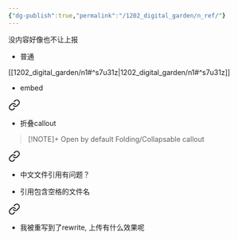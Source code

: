 ```yaml
---
{"dg-publish":true,"permalink":"/1202_digital_garden/n_ref/"}
---
```



没内容好像也不让上报


- 普通

[[1202_digital_garden/n1#^s7u31z\|1202_digital_garden/n1#^s7u31z]]

- embed 

<div class="transclusion internal-embed is-loaded"><a class="markdown-embed-link" href="/1202_digital_garden/n1/#s7u31z" aria-label="Open link"><svg xmlns="http://www.w3.org/2000/svg" width="24" height="24" viewBox="0 0 24 24" fill="none" stroke="currentColor" stroke-width="2" stroke-linecap="round" stroke-linejoin="round" class="svg-icon lucide-link"><path d="M10 13a5 5 0 0 0 7.54.54l3-3a5 5 0 0 0-7.07-7.07l-1.72 1.71"></path><path d="M14 11a5 5 0 0 0-7.54-.54l-3 3a5 5 0 0 0 7.07 7.07l1.71-1.71"></path></svg></a><div class="markdown-embed">



- 折叠callout
> [!NOTE]+ Open by default
> Folding/Collapsable callout 

</div></div>




<div class="transclusion internal-embed is-loaded"><a class="markdown-embed-link" href="/1202_digital_garden/n1_/#p5mrjr" aria-label="Open link"><svg xmlns="http://www.w3.org/2000/svg" width="24" height="24" viewBox="0 0 24 24" fill="none" stroke="currentColor" stroke-width="2" stroke-linecap="round" stroke-linejoin="round" class="svg-icon lucide-link"><path d="M10 13a5 5 0 0 0 7.54.54l3-3a5 5 0 0 0-7.07-7.07l-1.72 1.71"></path><path d="M14 11a5 5 0 0 0-7.54-.54l-3 3a5 5 0 0 0 7.07 7.07l1.71-1.71"></path></svg></a><div class="markdown-embed">



- 中文文件引用有问题？ 

</div></div>



- 引用包含空格的文件名

<div class="transclusion internal-embed is-loaded"><a class="markdown-embed-link" href="/1202_digital_garden/rewrite-path/#10399v" aria-label="Open link"><svg xmlns="http://www.w3.org/2000/svg" width="24" height="24" viewBox="0 0 24 24" fill="none" stroke="currentColor" stroke-width="2" stroke-linecap="round" stroke-linejoin="round" class="svg-icon lucide-link"><path d="M10 13a5 5 0 0 0 7.54.54l3-3a5 5 0 0 0-7.07-7.07l-1.72 1.71"></path><path d="M14 11a5 5 0 0 0-7.54-.54l-3 3a5 5 0 0 0 7.07 7.07l1.71-1.71"></path></svg></a><div class="markdown-embed">



- 我被重写到了rewrite, 上传有什么效果呢 

</div></div>
